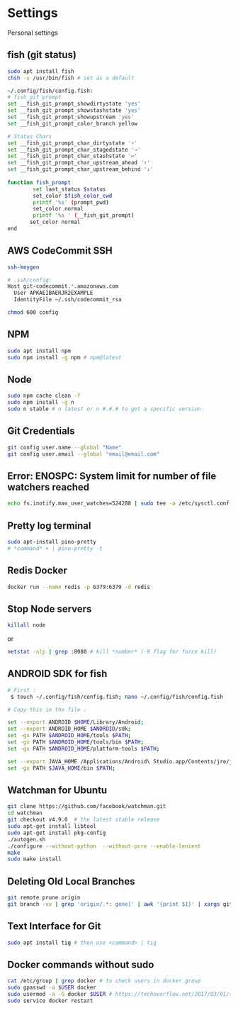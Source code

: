 # Settings
Personal settings

## fish (git status)
```bash
sudo apt install fish
chsh -s /usr/bin/fish # set as a default

~/.config/fish/config.fish:
# fish git prompt
set __fish_git_prompt_showdirtystate 'yes'
set __fish_git_prompt_showstashstate 'yes'
set __fish_git_prompt_showupstream 'yes'
set __fish_git_prompt_color_branch yellow

# Status Chars
set __fish_git_prompt_char_dirtystate '⚡'
set __fish_git_prompt_char_stagedstate '→'
set __fish_git_prompt_char_stashstate '↩'
set __fish_git_prompt_char_upstream_ahead '↑'
set __fish_git_prompt_char_upstream_behind '↓'
 
function fish_prompt
        set last_status $status
        set_color $fish_color_cwd
        printf '%s' (prompt_pwd)
        set_color normal
        printf '%s ' (__fish_git_prompt)
       set_color normal
end
```

## AWS CodeCommit SSH
```bash
ssh-keygen

# .ssh/config:
Host git-codecommit.*.amazonaws.com
  User APKAEIBAERJR2EXAMPLE
  IdentityFile ~/.ssh/codecommit_rsa

chmod 600 config
```

## NPM
```bash
sudo apt install npm
sudo npm install -g npm # npm@latest
```

## Node
```bash
sudo npm cache clean -f
sudo npm install -g n
sudo n stable # n latest or n #.#.# to get a specific version
```

## Git Credentials
```bash
git config user.name --global "Name"
git config user.email --global "email@email.com"
```

## Error: ENOSPC: System limit for number of file watchers reached
```bash
echo fs.inotify.max_user_watches=524288 | sudo tee -a /etc/sysctl.conf && sudo sysctl -p
```

## Pretty log terminal
```bash
sudo apt-install pino-pretty
# *command* + | pino-pretty -t
```

## Redis Docker
```bash
docker run --name redis -p 6379:6379 -d redis
```

## Stop Node servers
```bash
killall node
```
or 

```bash
netstat -nlp | grep :8080 # kill *number* (-9 flag for force kill)
```

## ANDROID SDK for fish
```bash
# First :
 $ touch ~/.config/fish/config.fish; nano ~/.config/fish/config.fish

# Copy this in the file :

set --export ANDROID $HOME/Library/Android;
set --export ANDROID_HOME $ANDROID/sdk;
set -gx PATH $ANDROID_HOME/tools $PATH;
set -gx PATH $ANDROID_HOME/tools/bin $PATH;
set -gx PATH $ANDROID_HOME/platform-tools $PATH;

set --export JAVA_HOME /Applications/Android\ Studio.app/Contents/jre/jdk/Contents/Home;
set -gx PATH $JAVA_HOME/bin $PATH;
```

## Watchman for Ubuntu
```bash
git clone https://github.com/facebook/watchman.git
cd watchman
git checkout v4.9.0  # the latest stable release
sudo apt-get install libtool
sudo apt-get install pkg-config
./autogen.sh
./configure --without-python  --without-pcre --enable-lenient
make
sudo make install
```

## Deleting Old Local Branches
```bash
git remote prune origin 
git branch -vv | grep 'origin/.*: gone]' | awk '{print $1}' | xargs git branch -d
```

## Text Interface for Git
```bash
sudo apt install tig # then use <command> | tig
```

## Docker commands without sudo
```bash
cat /etc/group | grep docker # to check users in docker group
sudo gpasswd -a $USER docker
sudo usermod -a -G docker $USER # https://techoverflow.net/2017/03/01/solving-docker-permission-denied-while-trying-to-connect-to-the-docker-daemon-socket/
sudo service docker restart
```
